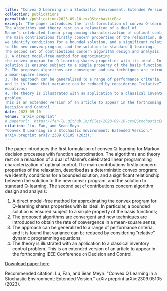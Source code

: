 ```yaml
---
title: "Convex Q Learning in a Stochastic Environment: Extended Version"
collection: publications
permalink: /publication/2023-09-10-cvxQStochasticEnv
excerpt: 'The paper introduces the first formulation of convex Q-learning for Markov decision processes with function approximation. 
The algorithms and theory rest on a relaxation of a dual of
Manne’s celebrated linear programming characterization of optimal control. 
The main contributions firstly concern properties of the relaxation, described as a deterministic convex program:
we identify conditions for a bounded solution, and a significant relationship between the solution
to the new convex program, and the solution to standard Q-learning. 
The second set of contributions concern algorithm design and analysis:
1. A direct model-free method for approximating
the convex program for Q-learning shares properties with its ideal. In particular, a bounded
solution is ensured subject to a simple property of the basis functions; 
2. The proposed algorithms are convergent and new techniques are introduced to obtain the rate of convergence in
a mean-square sense; 
3. The approach can be generalized to a range of performance criteria,
and it is found that variance can be reduced by considering “relative” dynamic programming
equations; 
4. The theory is illustrated with an application to a classical inventory control
problem.
This is an extended version of an article to appear in the forthcoming IEEE Conference on
Decision and Control.'
date: 2023-09-10
venue: 'arXiv preprint'
# paperurl: 'https://fan-lu.github.io/files/2023-09-10-cvxQStochasticEnv.pdf'
citation: 'Lu, Fan, and Sean Meyn. 
"Convex Q Learning in a Stochastic Environment: Extended Version." 
arXiv preprint arXiv:2309.05105 (2023).'
---
```

The paper introduces the first formulation of convex Q-learning for Markov decision processes with function approximation. 
The algorithms and theory rest on a relaxation of a dual of
Manne’s celebrated linear programming characterization of optimal control. 
The main contributions firstly concern properties of the relaxation, described as a deterministic convex program:
we identify conditions for a bounded solution, and a significant relationship between the solution
to the new convex program, and the solution to standard Q-learning. 
The second set of contributions concern algorithm design and analysis:
1. A direct model-free method for approximating
the convex program for Q-learning shares properties with its ideal. In particular, a bounded
solution is ensured subject to a simple property of the basis functions; 
2. The proposed algorithms are convergent and new techniques are introduced to obtain the rate of convergence in
a mean-square sense; 
3. The approach can be generalized to a range of performance criteria,
and it is found that variance can be reduced by considering “relative” dynamic programming
equations; 
4. The theory is illustrated with an application to a classical inventory control
problem.
This is an extended version of an article to appear in the forthcoming IEEE Conference on
Decision and Control.

[Download paper here](https://fan-lu.github.io/files/2023-09-10-cvxQStochasticEnv.pdf)

Recommended citation: Lu, Fan, and Sean Meyn. 
"Convex Q Learning in a Stochastic Environment: Extended Version." 
arXiv preprint arXiv:2309.05105 (2023).